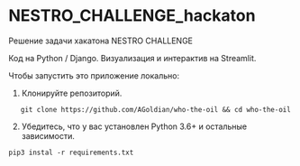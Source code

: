 # NESTRO_CHALLENGE_hackaton
Решение задачи хакатона NESTRO CHALLENGE

Код на Python / Django. Визуализация и интерактив на Streamlit.

Чтобы запустить это приложение локально:

1. Клонируйте репозиторий.
```
   git clone https://github.com/AGoldian/who-the-oil && cd who-the-oil
```
2. Убедитесь, что у вас установлен Python 3.6+ и остальные зависимости.

```
pip3 instal -r requirements.txt
```

